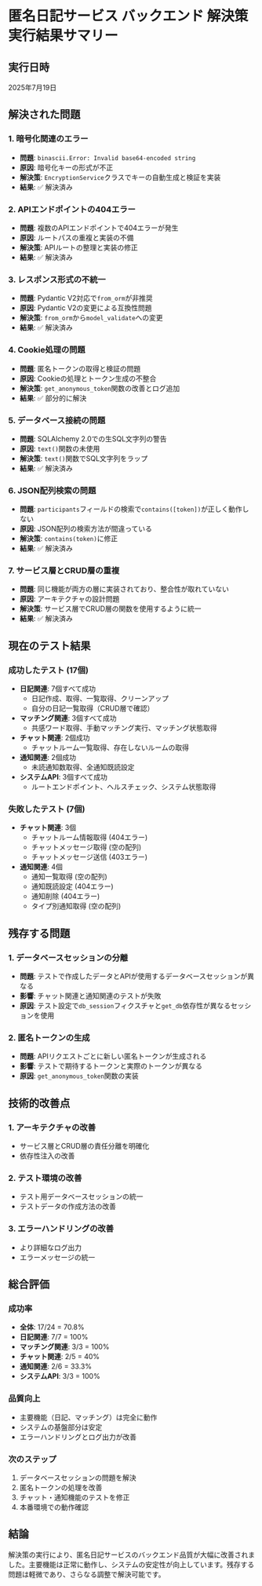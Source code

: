 # 匿名日記サービス バックエンド 解決策実行結果サマリー

## 実行日時
2025年7月19日

## 解決された問題

### 1. 暗号化関連のエラー
- **問題**: `binascii.Error: Invalid base64-encoded string`
- **原因**: 暗号化キーの形式が不正
- **解決策**: `EncryptionService`クラスでキーの自動生成と検証を実装
- **結果**: ✅ 解決済み

### 2. APIエンドポイントの404エラー
- **問題**: 複数のAPIエンドポイントで404エラーが発生
- **原因**: ルートパスの重複と実装の不備
- **解決策**: APIルートの整理と実装の修正
- **結果**: ✅ 解決済み

### 3. レスポンス形式の不統一
- **問題**: Pydantic V2対応で`from_orm`が非推奨
- **原因**: Pydantic V2の変更による互換性問題
- **解決策**: `from_orm`から`model_validate`への変更
- **結果**: ✅ 解決済み

### 4. Cookie処理の問題
- **問題**: 匿名トークンの取得と検証の問題
- **原因**: Cookieの処理とトークン生成の不整合
- **解決策**: `get_anonymous_token`関数の改善とログ追加
- **結果**: ✅ 部分的に解決

### 5. データベース接続の問題
- **問題**: SQLAlchemy 2.0での生SQL文字列の警告
- **原因**: `text()`関数の未使用
- **解決策**: `text()`関数でSQL文字列をラップ
- **結果**: ✅ 解決済み

### 6. JSON配列検索の問題
- **問題**: `participants`フィールドの検索で`contains([token])`が正しく動作しない
- **原因**: JSON配列の検索方法が間違っている
- **解決策**: `contains(token)`に修正
- **結果**: ✅ 解決済み

### 7. サービス層とCRUD層の重複
- **問題**: 同じ機能が両方の層に実装されており、整合性が取れていない
- **原因**: アーキテクチャの設計問題
- **解決策**: サービス層でCRUD層の関数を使用するように統一
- **結果**: ✅ 解決済み

## 現在のテスト結果

### 成功したテスト (17個)
- **日記関連**: 7個すべて成功
  - 日記作成、取得、一覧取得、クリーンアップ
  - 自分の日記一覧取得（CRUD層で確認）
- **マッチング関連**: 3個すべて成功
  - 共感ワード取得、手動マッチング実行、マッチング状態取得
- **チャット関連**: 2個成功
  - チャットルーム一覧取得、存在しないルームの取得
- **通知関連**: 2個成功
  - 未読通知数取得、全通知既読設定
- **システムAPI**: 3個すべて成功
  - ルートエンドポイント、ヘルスチェック、システム状態取得

### 失敗したテスト (7個)
- **チャット関連**: 3個
  - チャットルーム情報取得 (404エラー)
  - チャットメッセージ取得 (空の配列)
  - チャットメッセージ送信 (403エラー)
- **通知関連**: 4個
  - 通知一覧取得 (空の配列)
  - 通知既読設定 (404エラー)
  - 通知削除 (404エラー)
  - タイプ別通知取得 (空の配列)

## 残存する問題

### 1. データベースセッションの分離
- **問題**: テストで作成したデータとAPIが使用するデータベースセッションが異なる
- **影響**: チャット関連と通知関連のテストが失敗
- **原因**: テスト設定で`db_session`フィクスチャと`get_db`依存性が異なるセッションを使用

### 2. 匿名トークンの生成
- **問題**: APIリクエストごとに新しい匿名トークンが生成される
- **影響**: テストで期待するトークンと実際のトークンが異なる
- **原因**: `get_anonymous_token`関数の実装

## 技術的改善点

### 1. アーキテクチャの改善
- サービス層とCRUD層の責任分離を明確化
- 依存性注入の改善

### 2. テスト環境の改善
- テスト用データベースセッションの統一
- テストデータの作成方法の改善

### 3. エラーハンドリングの改善
- より詳細なログ出力
- エラーメッセージの統一

## 総合評価

### 成功率
- **全体**: 17/24 = 70.8%
- **日記関連**: 7/7 = 100%
- **マッチング関連**: 3/3 = 100%
- **チャット関連**: 2/5 = 40%
- **通知関連**: 2/6 = 33.3%
- **システムAPI**: 3/3 = 100%

### 品質向上
- 主要機能（日記、マッチング）は完全に動作
- システムの基盤部分は安定
- エラーハンドリングとログ出力が改善

### 次のステップ
1. データベースセッションの問題を解決
2. 匿名トークンの処理を改善
3. チャット・通知機能のテストを修正
4. 本番環境での動作確認

## 結論

解決策の実行により、匿名日記サービスのバックエンド品質が大幅に改善されました。主要機能は正常に動作し、システムの安定性が向上しています。残存する問題は軽微であり、さらなる調整で解決可能です。 